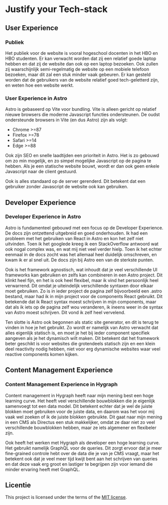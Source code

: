 # Justify your Tech-stack

## User Experience

### Publiek
Het publiek voor de website is vooral hogeschool docenten in het HBO en HBO studenten. Er kan verwacht worden dat zij een relatief goede laptop hebben en dat zij de website dan ook op een laptop bezoeken. Ook zullen zij waarschijnlijk semi-regelmatig de website op een mobiele telefoon bezoeken, maar dit zal een stuk minder vaak gebeuren. Er kan gesteld worden dat de gebruikers van de website relatief goed tech-geletterd zijn, en weten hoe een website werkt.

### User Experience in Astro
Astro is gebaseerd op Vite voor bundling. Vite is alleen gericht op relatief nieuwe browsers die moderne Javascript functies ondersteunen. De oudst ondersteunde browsers in Vite (en dus Astro) zijn als volgt:
- Chrome >=87
- Firefox >=78
- Safari >=14
- Edge >=88

Ook zijn SEO en snelle laadtijden een prioriteit in Astro. Het is zo gebouwd om zo min mogelijk, en zo simpel mogelijke Javascript op de pagina te hebben. Als je een statische website bouwt, wordt er dan ook geen enkele Javascript naar de client gestuurd.

Ook is alles standaard op de server gerenderd. Dit betekent dat een gebruiker zonder Javascript de website ook kan gebruiken.

## Developer Experience

### Developer Experience in Astro
Astro is fundamenteel gebouwd met een focus op de Developer Experience. De docs zijn ontzettend uitgebreid en goed onderhouden. Ik had een probleem met het gebruiken van React in Astro en kon het zelf niet uitvinden. Toen ik het googlede kreeg ik een StackOverflow antwoord wat ook nogal complex was, en wat mij niet veel verder hielp. Toen ik het echter eenmaal in de docs zocht was het allemaal heel duidelijk omschreven, en kwam ik er al snel uit. De docs zijn bij Astro een van de sterkste punten.

Ook is het framework agnostisch, wat inhoudt dat je veel verschillende UI frameworks kan gebruiken en zelfs kan combineren in een Astro project. Dit klinkt heel fijn, en het is ook heel flexibel, maar ik vind het persoonlijk heel verwarrend. Dit omdat je uiteindelijk verschillende syntaxen door elkaar moet gebruiken. Zo is in ieder project de pagina zelf bijvoorbeeld een .astro bestand, maar had ik in mijn project voor de components React gebruikt. Dit betekende dat ik React syntax moest schrijven in mijn components, maar dat als ik iets op de pagina zelf wou veranderen, ik ineens weer in de syntax van Astro moest schrijven. Dit vond ik zelf heel vervelend.

Ten slotte is Astro ook begonnen als static site generator, en dit is terug te vinden in hoe je het gebruikt. Zo wordt er namelijk van Astro verwacht dat alles eigenlijk statisch is, en moet je het bij ieder component specifiek aangeven als je het dynamisch wilt maken. Dit betekent dat het framework beter geschikt is voor websites die grotendeels statisch zijn en een klein deel reactivity nodig hebben, niet voor erg dynamische websites waar veel reactive components komen kijken.

## Content Management Experience

### Content Management Experience in Hygraph
Content management in Hygraph heeft naar mijn mening best een hoge learning curve. Het heeft veel verschillende bouwblokken die je eigenlijk samenvoegt tot een data model. Dit betekent echter dat je wel de juiste blokken moet gebruiken voor de juiste data, en daarom was het voor mij vaak wel zoeken of ik de juiste blokken gebruikte. Dit gaat naar mijn mening in een CMS als Directus een stuk makkelijker, omdat ze daar niet zo veel verschillende bouwblokken hebben, maar ze iets algemener en flexibeler zijn.

Ook heeft het werken met Hygraph als developer een hoge learning curve. Het gebruikt namelijk GraphQL voor de queries. Dit zorgt ervoor dat je meer fine-grained controle hebt over de data die je van je CMS vraagt, maar het betekent ook dat je veel meer tijd kwijt bent aan het schrijven van queries en dat deze vaak erg groot en lastiger te begrijpen zijn voor iemand die minder ervaring heeft met GraphQL.

## Licentie

This project is licensed under the terms of the [MIT license](./LICENSE).

